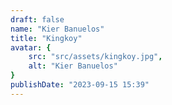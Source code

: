 ```yaml
---
draft: false
name: "Kier Banuelos"
title: "Kingkoy"
avatar: {
    src: "src/assets/kingkoy.jpg",
    alt: "Kier Banuelos"
}
publishDate: "2023-09-15 15:39"
---
```

